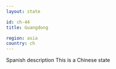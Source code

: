 ```yaml
---
layout: state

id: ch-44
title: Guangdong

region: asia
country: ch
---
```

Spanish description
This is a Chinese state